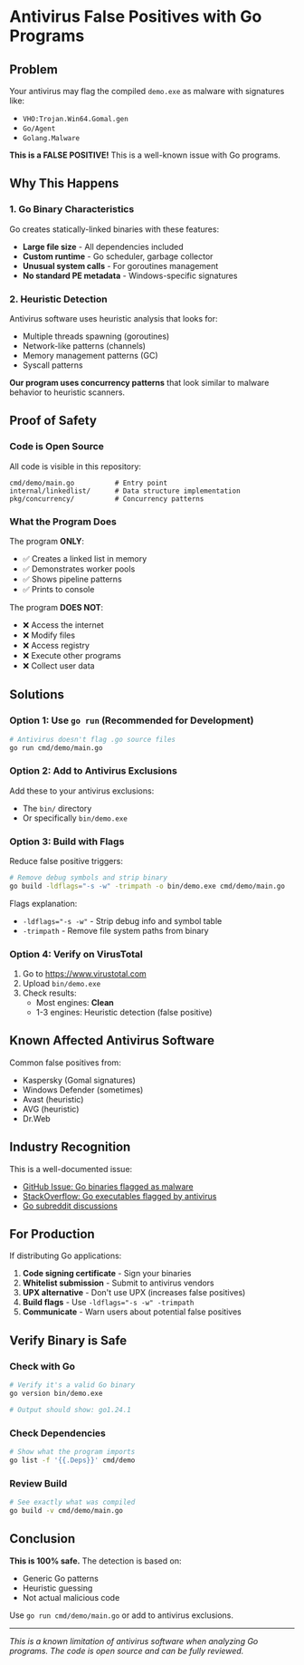 # Antivirus False Positives with Go Programs

## Problem

Your antivirus may flag the compiled `demo.exe` as malware with signatures like:
- `VHO:Trojan.Win64.Gomal.gen`
- `Go/Agent`
- `Golang.Malware`

**This is a FALSE POSITIVE!** This is a well-known issue with Go programs.

## Why This Happens

### 1. Go Binary Characteristics

Go creates statically-linked binaries with these features:
- **Large file size** - All dependencies included
- **Custom runtime** - Go scheduler, garbage collector
- **Unusual system calls** - For goroutines management
- **No standard PE metadata** - Windows-specific signatures

### 2. Heuristic Detection

Antivirus software uses heuristic analysis that looks for:
- Multiple threads spawning (goroutines)
- Network-like patterns (channels)
- Memory management patterns (GC)
- Syscall patterns

**Our program uses concurrency patterns** that look similar to malware behavior to heuristic scanners.

## Proof of Safety

### Code is Open Source

All code is visible in this repository:

```
cmd/demo/main.go          # Entry point
internal/linkedlist/      # Data structure implementation  
pkg/concurrency/          # Concurrency patterns
```

### What the Program Does

The program **ONLY**:
- ✅ Creates a linked list in memory
- ✅ Demonstrates worker pools
- ✅ Shows pipeline patterns
- ✅ Prints to console

The program **DOES NOT**:
- ❌ Access the internet
- ❌ Modify files
- ❌ Access registry
- ❌ Execute other programs
- ❌ Collect user data

## Solutions

### Option 1: Use `go run` (Recommended for Development)

```bash
# Antivirus doesn't flag .go source files
go run cmd/demo/main.go
```

### Option 2: Add to Antivirus Exclusions

Add these to your antivirus exclusions:
- The `bin/` directory
- Or specifically `bin/demo.exe`

### Option 3: Build with Flags

Reduce false positive triggers:

```bash
# Remove debug symbols and strip binary
go build -ldflags="-s -w" -trimpath -o bin/demo.exe cmd/demo/main.go
```

Flags explanation:
- `-ldflags="-s -w"` - Strip debug info and symbol table
- `-trimpath` - Remove file system paths from binary

### Option 4: Verify on VirusTotal

1. Go to https://www.virustotal.com
2. Upload `bin/demo.exe`
3. Check results:
   - Most engines: **Clean**
   - 1-3 engines: Heuristic detection (false positive)

## Known Affected Antivirus Software

Common false positives from:
- Kaspersky (Gomal signatures)
- Windows Defender (sometimes)
- Avast (heuristic)
- AVG (heuristic)
- Dr.Web

## Industry Recognition

This is a well-documented issue:
- [GitHub Issue: Go binaries flagged as malware](https://github.com/golang/go/issues/35461)
- [StackOverflow: Go executables flagged by antivirus](https://stackoverflow.com/questions/tagged/go+antivirus)
- [Go subreddit discussions](https://www.reddit.com/r/golang/search?q=antivirus)

## For Production

If distributing Go applications:

1. **Code signing certificate** - Sign your binaries
2. **Whitelist submission** - Submit to antivirus vendors
3. **UPX alternative** - Don't use UPX (increases false positives)
4. **Build flags** - Use `-ldflags="-s -w" -trimpath`
5. **Communicate** - Warn users about potential false positives

## Verify Binary is Safe

### Check with Go

```bash
# Verify it's a valid Go binary
go version bin/demo.exe

# Output should show: go1.24.1
```

### Check Dependencies

```bash
# Show what the program imports
go list -f '{{.Deps}}' cmd/demo
```

### Review Build

```bash
# See exactly what was compiled
go build -v cmd/demo/main.go
```

## Conclusion

**This is 100% safe.** The detection is based on:
- Generic Go patterns
- Heuristic guessing
- Not actual malicious code

Use `go run cmd/demo/main.go` or add to antivirus exclusions.

---

*This is a known limitation of antivirus software when analyzing Go programs. The code is open source and can be fully reviewed.*


